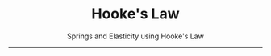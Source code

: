 <div align="center">
    <h1>Hooke's Law</h1>
    <p>Springs and Elasticity using Hooke's Law</p>
</div>
<hr/>
